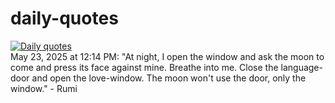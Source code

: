 # daily-quotes
[![Daily quotes](https://github.com/ceepu8/daily-quotes/actions/workflows/daily-quote.yml/badge.svg)](https://github.com/ceepu8/daily-quotes/actions/workflows/daily-quote.yml)<br/>
May 23, 2025 at 12:14 PM: "At night, I open the window and ask the moon to come and press its face against mine. Breathe into me. Close the language-door and open the love-window. The moon won't use the door, only the window." - Rumi
